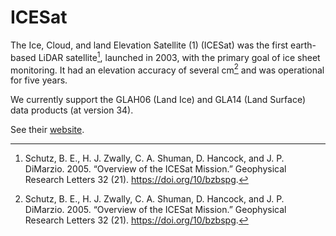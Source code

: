 # ICESat
The Ice, Cloud, and land Elevation Satellite (1) (ICESat) was the first earth-based LiDAR satellite[^schutz], launched in 2003, with the primary goal of ice sheet monitoring. It had an elevation accuracy of several cm[^schutz] and was operational for five years.

We currently support the GLAH06 (Land Ice) and GLA14 (Land Surface) data products (at version 34).

See their [website](https://icesat.gsfc.nasa.gov/icesat/).

[^schutz]: Schutz, B. E., H. J. Zwally, C. A. Shuman, D. Hancock, and J. P. DiMarzio. 2005. “Overview of the ICESat Mission.” Geophysical Research Letters 32 (21). https://doi.org/10/bzbspg.
